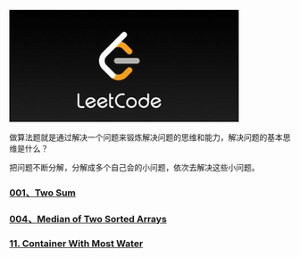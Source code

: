 ![](.\pictures\Pic.png)

做算法题就是通过解决一个问题来锻炼解决问题的思维和能力，解决问题的基本思维是什么？

把问题不断分解，分解成多个自己会的小问题，依次去解决这些小问题。



### [001、Two Sum](https://github.com/ShiMengjie/LeetCode/blob/master/Q_001.md)

### [004、Median of Two Sorted Arrays](https://github.com/ShiMengjie/LeetCode/blob/master/Q_004.md)

### [11. Container With Most Water](https://github.com/ShiMengjie/LeetCode/blob/master/Q_0011.md)

